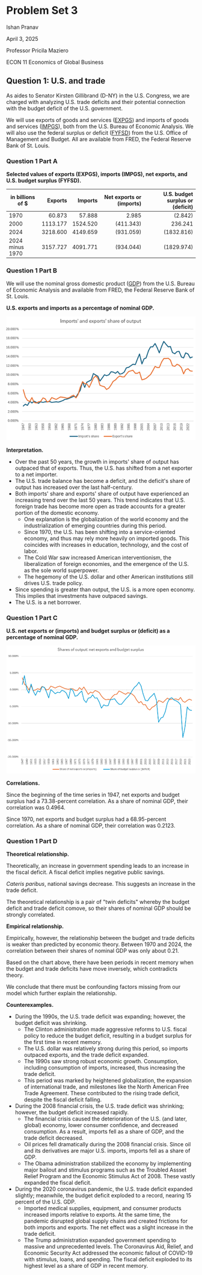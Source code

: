 # Problem Set 3

Ishan Pranav

April 3, 2025

Professor Pricila Maziero

ECON 11 Economics of Global Business

## Question 1: U.S. and trade

As aides to Senator Kirsten Gillibrand (D-NY) in the U.S. Congress, we are
charged with analyzing U.S. trade deficits and their potential connection with
the budget deficit of the U.S. government.

We will use exports of goods and services
([EXPGS](https://fred.stlouisfed.org/series/EXPGS)) and imports of goods and
services ([IMPGS](https://fred.stlouisfed.org/series/IMPGS)), both from the U.S.
Bureau of Economic Analysis. We will also use the federal surplus or deficit
([FYFSD](https://fred.stlouisfed.org/series/FYFSD)) from the U.S. Office of
Management and Budget. All are available from FRED, the Federal Reserve Bank of
St. Louis.

### Question 1 Part A

__Selected values of exports (EXPGS), imports (IMPGS), net exports, and U.S. budget surplus (FYFSD).__

| in billions of $ | Exports | Imports | Net exports or (imports) | U.S. budget surplus or (deficit) 
|-----------------|---------:|---------:|----------:|-----------:|
| 1970            |   60.873 |   57.888 |    2.985  |    (2.842) |
| 2000            | 1113.177 | 1524.520 | (411.343) |   236.241  |
| 2024            | 3218.600 | 4149.659 | (931.059) | (1832.816) |
| 2024 minus 1970 | 3157.727 | 4091.771 | (934.044) | (1829.974) |

### Question 1 Part B

We will use the nominal gross domestic product
([GDP](https://fred.stlouisfed.org/series/GDP)) from the U.S. Bureau of Economic
Analysis and available from FRED, the Federal Reserve Bank of St. Louis.

__U.S. exports and imports as a percentage of nominal GDP.__

![U.S. exports and imports as a percentage of nominal GDP.](https://github.com/ishanpranav/econ-11-economics-of-global-business/blob/master/images/problem-set-3-1-2.png?raw=true "Imports' and exports' share of output")

__Interpretation.__

* Over the past 50 years, the growth in imports' share of output has outpaced
  that of exports. Thus, the U.S. has shifted from a net exporter to a net
  importer.
* The U.S. trade balance has become a deficit, and the deficit's share of output
  has increased over the last half-century.
* Both imports' share and exports' share of output have experienced an
  increasing trend over the last 50 years. This trend indicates that U.S.
  foreign trade has become more open as trade accounts for a greater portion of
  the domestic economy.
  * One explanation is the globalization of the world economy and the
    industrialization of emerging countries during this period.
  * Since 1970, the U.S. has been shifting into a service-oriented economy, and
    thus may rely more heavily on imported goods. This coincides with increases
    in education, technology, and the cost of labor.
  * The Cold War saw increased American interventionism, the liberalization of
    foreign economies, and the emergence of the U.S. as the sole world
    superpower.
  * The hegemony of the U.S. dollar and other American institutions still drives
    U.S. trade policy.
* Since spending is greater than output, the U.S. is a more open economy. This
  implies that investments have outpaced savings.
* The U.S. is a net borrower.

### Question 1 Part C

__U.S. net exports or (imports) and budget surplus or (deficit) as a percentage of nominal GDP.__

![U.S. net exports or (imports) and budget surplus or (deficit) as a percentage of nominal GDP.](https://github.com/ishanpranav/econ-11-economics-of-global-business/blob/master/images/problem-set-3-1-3.png?raw=true "Shares of output: net exports and budget surplus")

__Correlations.__

Since the beginning of the time series in 1947, net exports and budget surplus
had a 73.38-percent correlation. As a share of nominal GDP, their correlation
was 0.4964.

Since 1970, net exports and budget surplus had a 68.95-percent correlation. As
a share of nominal GDP, their correlation was 0.2123.

### Question 1 Part D

__Theoretical relationship.__

Theoretically, an increase in government spending leads to an increase in the
fiscal deficit. A fiscal deficit implies negative public savings.

_Cateris paribus_, national savings decrease. This suggests an increase in the
trade deficit.

The theoretical relationship is a pair of "twin deficits" whereby the budget
deficit and trade deficit comove, so their shares of nominal GDP should be
strongly correlated.

__Empirical relationship.__

Empirically, however, the relationship between the budget and trade deficits is
weaker than predicted by economic theory. Between 1970 and 2024, the correlation
between their shares of nominal GDP was only about 0.21.

Based on the chart above, there have been periods in recent memory when the
budget and trade deficits have move inversely, which contradicts theory.

We conclude that there must be confounding factors missing from our model which
further explain the relationship.

__Counterexamples.__

* During the 1990s, the U.S. trade deficit was expanding; however, the budget
  deficit was shrinking.
  * The Clinton administration made aggressive reforms to U.S. fiscal policy to
    reduce the budget deficit, resulting in a budget surplus for the first time
    in recent memory.
  * The U.S. dollar was relatively strong during this period, so imports
    outpaced exports, and the trade deficit expanded.
  * The 1990s saw strong robust economic growth. Consumption, including
    consumption of imports, increased, thus increasing the trade deficit.
  * This period was marked by heightened globalization, the expansion of
    international trade, and milestones like the North American Free Trade
    Agreement. These contributed to the rising trade deficit, despite the fiscal
    deficit falling.
* During the 2008 financial crisis, the U.S. trade deficit was shrinking;
  however, the budget deficit increased rapidly.
  * The financial crisis caused the deterioration of the U.S. (and later,
    global) economy, lower consumer confidence, and decreased consumption. As a
    result, imports fell as a share of GDP, and the trade deficit decreased.
  * Oil prices fell dramatically during the 2008 financial crisis. Since oil and
    its derivatives are major U.S. imports, imports fell as a share of GDP.
  * The Obama administration stabilized the economy by implementing major
    bailout and stimulus programs such as the Troubled Assset Relief Program and
    the Economic Stimulus Act of 2008. These vastly expanded the fiscal deficit.
* During the 2020 coronavirus pandemic, the U.S. trade deficit expanded
  slightly; meanwhile, the budget deficit exploded to a record, nearing 15
  percent of the U.S. GDP.
  * Imported medical supplies, equipment, and consumer products increased
    imports relative to exports. At the same time, the pandemic disrupted global
    supply chains and created frictions for both imports and exports. The net
    effect was a slight increase in the trade deficit.
  * The Trump administration expanded government spending to massive and
    unprecedented levels. The Coronavirus Aid, Relief, and Economic Security Act
    addressed the economic fallout of COVID-19 with stimulus, loans, and
    spending. The fiscal deficit exploded to its highest level as a share of GDP
    in recent memory.
